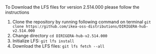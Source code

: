 To Download the LFS files for version 2.514.000 please follow the instructions

1. Clone the repository by running following command on terminal `git clone https://github.com/ikea-oss-distributions/DIRIGERA-hub-v2.514.000`
2. Change directory `cd DIRIGERA-hub-v2.514.000`
3. Initialize LFS: `git lfs install`
4. Download the LFS files: `git lfs fetch --all`
